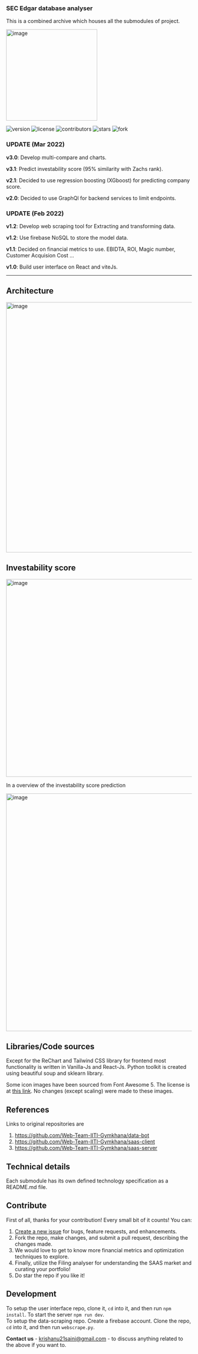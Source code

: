 ### SEC Edgar database analyser
This is a combined archive which houses all the submodules of project. <br>

<img width="247" alt="image" src="https://user-images.githubusercontent.com/56930593/186934249-7ed03a93-1c86-4f01-962b-594871248a14.png"> 


![version](https://img.shields.io/badge/version-3.4.1-blue)
![license](https://img.shields.io/github/license/krishanu-2001/Edgar-Database-Analyser)
![contributors](https://img.shields.io/badge/contributors-10-brightgreen)
![stars](https://img.shields.io/badge/stars-3-blue)
![fork](https://img.shields.io/badge/dependencies-up%20to%20date-brightgreen)

### UPDATE (Mar 2022)

**v3.0**: Develop multi-compare and charts.

**v3.1**: Predict investability score (95% similarity with Zachs rank). 

**v2.1**: Decided to use regression boosting (XGboost) for predicting company score.

**v2.0**: Decided to use GraphQl for backend services to limit endpoints.

### UPDATE (Feb 2022)

**v1.2**: Develop web scraping tool for Extracting and transforming data.

**v1.2**: Use firebase NoSQL to store the model data.

**v1.1**: Decided on financial metrics to use. EBIDTA, ROI, Magic number, Customer Acquision Cost ...

**v1.0**: Build user interface on React and viteJs.

---

## Architecture

<img width="677" alt="image" src="https://user-images.githubusercontent.com/56930593/186957748-75615d1e-00d3-4077-b313-06fa42cf8422.png">

## Investability score
<img width="535" alt="image" src="https://user-images.githubusercontent.com/56930593/186960971-c3b86187-ef10-4b41-87e8-e7df7eb3f057.png">

In a overview of the investability score prediction  

<img width="643" alt="image" src="https://user-images.githubusercontent.com/56930593/186961186-3c0e8ac2-bfbe-48bf-b3be-9f6e8c2b50dc.png">


## Libraries/Code sources

Except for the ReChart and Tailwind CSS library for frontend most functionality is written in Vanilla-Js and React-Js. Python toolkit is created using beautiful soup and sklearn library. 

Some icon images have been sourced from Font Awesome 5. The license is at [this link](https://fontawesome.com/license/free). No changes (except scaling) were made to these images.

## References
Links to original repositories are  

1. https://github.com/Web-Team-IITI-Gymkhana/data-bot 
2. https://github.com/Web-Team-IITI-Gymkhana/saas-client
3. https://github.com/Web-Team-IITI-Gymkhana/saas-server

## Technical details

Each submodule has its own defined technology specification as a README.md file.

## Contribute

First of all, thanks for your contribution! Every small bit of it counts! You can:

1.  [Create a new issue](https://github.com/krishanu-2001/Edgar-Database-Analyser/issues/new) for bugs, feature requests, and enhancements.
3.  Fork the repo, make changes, and submit a pull request, describing the changes made.
4.  We would love to get to know more financial metrics and optimization techniques to explore.   
5.  Finally, utilize the Filing analyser for understanding the SAAS market and curating your portfolio!
6.  Do star the repo if you like it!

## Development

To setup the user interface repo, clone it, `cd` into it, and then run `npm install`. To start the server `npm run dev`.  
To setup the data-scraping repo. Create a firebase account. Clone the repo, `cd` into it, and then run `webscrape.py`. 

**Contact us** - krishanu21saini@gmail.com - to discuss anything related to the above if you want to.
